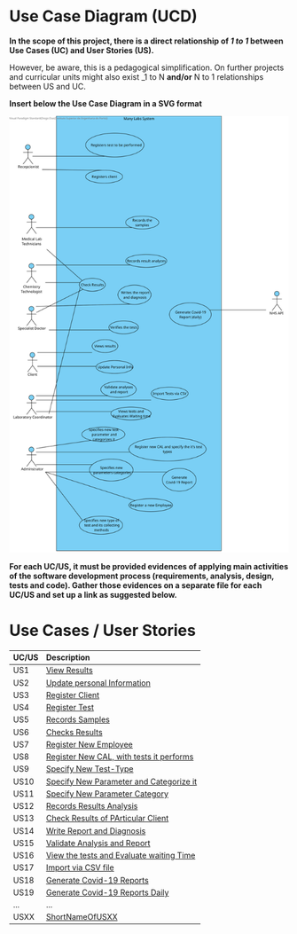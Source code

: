 # Use Case Diagram (UCD)

**In the scope of this project, there is a direct relationship of _1 to 1_ between Use Cases (UC) and User Stories (US).**

However, be aware, this is a pedagogical simplification. On further projects and curricular units might also exist _1 to N **and/or** N to 1 relationships between US and UC.

**Insert below the Use Case Diagram in a SVG format**

![DUC](Teste.svg)


**For each UC/US, it must be provided evidences of applying main activities of the software development process (requirements, analysis, design, tests and code). Gather those evidences on a separate file for each UC/US and set up a link as suggested below.**

# Use Cases / User Stories
| UC/US  | Description                                                               |                   
|:----|:------------------------------------------------------------------------|
| US1 | [View Results](US1/US1.md)   |
|US2|[Update personal Information](US2/US2.md)|
| US3 | [Register Client](US3/US3.md)|*
| US4 | [Register Test](US4/US4.md) |*
| US5 | [Records Samples](US5/US5.md)|*
|US6|[Checks Results](US6/US6.md)|
|US7|[Register New Employee](US7/US7.md)|*
|US8|[Register New CAL, with tests it performs](US8/US8.md)|*
|US9|[Specify New Test-Type](US9/US9.md)|*
|US10|[Specify New Parameter and Categorize it](US10/US10.md)|*
|US11|[Specify New Parameter Category](US11/US11.md)|*
|US12|[Records Results Analysis](US12/US12.md)|*
|US13|[Check Results of PArticular Client](US13/US13.md)|
|US14|[Write Report and Diagnosis](US14/US14.md)|*
|US15|[Validate Analysis and Report](US15/US15.md)|*
|US16|[View the tests and Evaluate waiting Time](US16/US16.md)|
|US17|[Import via CSV file](US17/US17.md)|
| US18 | [Generate Covid-19 Reports](US18/US18.md)|
| US19 | [Generate Covid-19 Reports Daily](US19/US19.md)|
| ... | ...|
| USXX | [ShortNameOfUSXX](USXX/USXX.md)|
